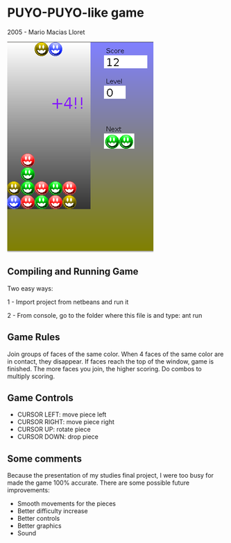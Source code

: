 PUYO-PUYO-like game
===================
2005 - Mario Macias Lloret

![Screen capture](shot.png "Screen capture")

Compiling and Running Game
--------------------------
Two easy ways:

1 - Import project from netbeans and run it

2 - From console, go to the folder where this file is and type: ant run

Game Rules
----------
Join groups of faces of the same color. When 4 faces of the same color are in
contact, they disappear. If faces reach the top of the window, game is finished.
The more faces you join, the higher scoring. Do combos to multiply scoring.

Game Controls
-------------
- CURSOR LEFT: move piece left
- CURSOR RIGHT: move piece right
- CURSOR UP: rotate piece
- CURSOR DOWN: drop piece

Some comments
-------------
Because the presentation of my studies final project, I were too busy for made
the game 100% accurate. There are some possible future improvements:

- Smooth movements for the pieces
- Better difficulty increase
- Better controls
- Better graphics
- Sound
